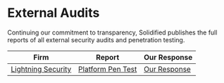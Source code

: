 # External Audits

Continuing our commitment to transparency, Solidified publishes the full reports of all external security audits and penetration testing.

| Firm | Report | Our Response |
| ------ | ------ | ------ |
| [Lightning Security](https://lightningsecurity.io/) | [Platform Pen Test](https://github.com/solidified-platform/external-audits/blob/master/Lightning%20Security%20Penetration%20Testing.pdf) | [Our Response](https://github.com/solidified-platform/external-audits/blob/master/Lightning%20Security%20Report%20Responses.pdf) |
